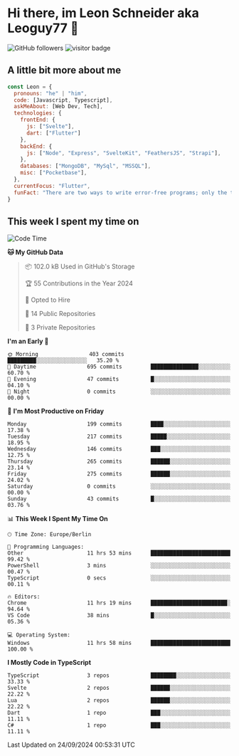 # Hi there, im Leon Schneider aka Leoguy77 👋

![GitHub followers](https://img.shields.io/github/followers/leoguy77.svg?style=social&label=Followers) ![visitor badge](https://vbr.nathanchung.dev/badge?page_id=Leoguy77)

## A little bit more about me

```javascript
const Leon = {
  pronouns: "he" | "him",
  code: [Javascript, Typescript],
  askMeAbout: [Web Dev, Tech],
  technologies: {
    frontEnd: {
      js: ["Svelte"],
      dart: ["Flutter"]
    },
    backEnd: {
      js: ["Node", "Express", "SvelteKit", "FeathersJS", "Strapi"],
    },
    databases: ["MongoDB", "MySql", "MSSQL"],
    misc: ["Pocketbase"],
  },
  currentFocus: "Flutter",
  funFact: "There are two ways to write error-free programs; only the third one works"
}
```

## This week I spent my time on

<!--START_SECTION:waka-->
![Code Time](http://img.shields.io/badge/Code%20Time-193%20hrs%2054%20mins-blue)

**🐱 My GitHub Data** 

> 📦 102.0 kB Used in GitHub's Storage 
 > 
> 🏆 55 Contributions in the Year 2024
 > 
> 💼 Opted to Hire
 > 
> 📜 14 Public Repositories 
 > 
> 🔑 3 Private Repositories 
 > 
**I'm an Early 🐤** 

```text
🌞 Morning                403 commits         █████████░░░░░░░░░░░░░░░░   35.20 % 
🌆 Daytime                695 commits         ███████████████░░░░░░░░░░   60.70 % 
🌃 Evening                47 commits          █░░░░░░░░░░░░░░░░░░░░░░░░   04.10 % 
🌙 Night                  0 commits           ░░░░░░░░░░░░░░░░░░░░░░░░░   00.00 % 
```
📅 **I'm Most Productive on Friday** 

```text
Monday                   199 commits         ████░░░░░░░░░░░░░░░░░░░░░   17.38 % 
Tuesday                  217 commits         █████░░░░░░░░░░░░░░░░░░░░   18.95 % 
Wednesday                146 commits         ███░░░░░░░░░░░░░░░░░░░░░░   12.75 % 
Thursday                 265 commits         ██████░░░░░░░░░░░░░░░░░░░   23.14 % 
Friday                   275 commits         ██████░░░░░░░░░░░░░░░░░░░   24.02 % 
Saturday                 0 commits           ░░░░░░░░░░░░░░░░░░░░░░░░░   00.00 % 
Sunday                   43 commits          █░░░░░░░░░░░░░░░░░░░░░░░░   03.76 % 
```


📊 **This Week I Spent My Time On** 

```text
🕑︎ Time Zone: Europe/Berlin

💬 Programming Languages: 
Other                    11 hrs 53 mins      █████████████████████████   99.42 % 
PowerShell               3 mins              ░░░░░░░░░░░░░░░░░░░░░░░░░   00.47 % 
TypeScript               0 secs              ░░░░░░░░░░░░░░░░░░░░░░░░░   00.11 % 

🔥 Editors: 
Chrome                   11 hrs 19 mins      ████████████████████████░   94.64 % 
VS Code                  38 mins             █░░░░░░░░░░░░░░░░░░░░░░░░   05.36 % 

💻 Operating System: 
Windows                  11 hrs 58 mins      █████████████████████████   100.00 % 
```

**I Mostly Code in TypeScript** 

```text
TypeScript               3 repos             ████████░░░░░░░░░░░░░░░░░   33.33 % 
Svelte                   2 repos             ██████░░░░░░░░░░░░░░░░░░░   22.22 % 
Lua                      2 repos             ██████░░░░░░░░░░░░░░░░░░░   22.22 % 
Dart                     1 repo              ███░░░░░░░░░░░░░░░░░░░░░░   11.11 % 
C#                       1 repo              ███░░░░░░░░░░░░░░░░░░░░░░   11.11 % 
```




 Last Updated on 24/09/2024 00:53:31 UTC
<!--END_SECTION:waka-->
